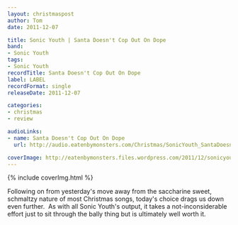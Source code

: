 ```yaml
---
layout: christmaspost
author: Tom
date: 2011-12-07

title: Sonic Youth | Santa Doesn't Cop Out On Dope
band:
- Sonic Youth
tags:
- Sonic Youth
recordTitle: Santa Doesn't Cop Out On Dope
label: LABEL
recordFormat: single
releaseDate: 2011-12-07

categories:
- christmas
- review

audioLinks:
- name: Santa Doesn't Cop Out On Dope
  url: http://audio.eatenbymonsters.com/Christmas/SonicYouth_SantaDoesntCopOutOnDope.mp3

coverImage: http://eatenbymonsters.files.wordpress.com/2011/12/sonicyouth.jpg
---
```


<div>{% include coverImg.html %}</div>

Following on from yesterday's move away from the saccharine sweet, schmaltzy nature of most Christmas songs, today's choice drags us down even further.  As with all Sonic Youth's output, it takes a not-inconsiderable effort just to sit through the bally thing but is ultimately well worth it.
